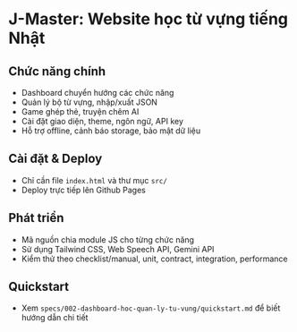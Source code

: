 # J-Master: Website học từ vựng tiếng Nhật

## Chức năng chính
- Dashboard chuyển hướng các chức năng
- Quản lý bộ từ vựng, nhập/xuất JSON
- Game ghép thẻ, truyện chêm AI
- Cài đặt giao diện, theme, ngôn ngữ, API key
- Hỗ trợ offline, cảnh báo storage, bảo mật dữ liệu

## Cài đặt & Deploy
- Chỉ cần file `index.html` và thư mục `src/`
- Deploy trực tiếp lên Github Pages

## Phát triển
- Mã nguồn chia module JS cho từng chức năng
- Sử dụng Tailwind CSS, Web Speech API, Gemini API
- Kiểm thử theo checklist/manual, unit, contract, integration, performance

## Quickstart
- Xem `specs/002-dashboard-hoc-quan-ly-tu-vung/quickstart.md` để biết hướng dẫn chi tiết